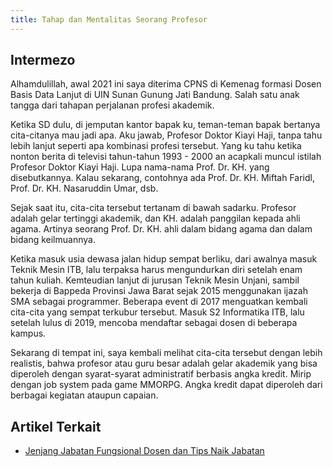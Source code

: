 ```yaml
---
title: Tahap dan Mentalitas Seorang Profesor
---
```


## Intermezo

Alhamdulillah, awal 2021 ini saya diterima CPNS di Kemenag formasi Dosen Basis Data Lanjut di UIN Sunan Gunung Jati Bandung. Salah satu anak tangga dari tahapan perjalanan profesi akademik.

Ketika SD dulu, di jemputan kantor bapak ku, teman-teman bapak bertanya cita-citanya mau jadi apa. Aku jawab, Profesor Doktor Kiayi Haji, tanpa tahu lebih lanjut seperti apa kombinasi profesi tersebut. Yang ku tahu ketika nonton berita di televisi tahun-tahun 1993 - 2000 an acapkali muncul istilah Profesor Doktor Kiayi Haji. Lupa nama-nama Prof. Dr. KH. yang disebutkannya. Kalau sekarang, contohnya ada Prof. Dr. KH. Miftah Faridl, Prof. Dr. KH. Nasaruddin Umar, dsb.

Sejak saat itu, cita-cita tersebut tertanam di bawah sadarku. Profesor adalah gelar tertinggi akademik, dan KH. adalah panggilan kepada ahli agama. Artinya seorang Prof. Dr. KH. ahli dalam bidang agama dan dalam bidang keilmuannya.

Ketika masuk usia dewasa jalan hidup sempat berliku, dari awalnya masuk Teknik Mesin ITB, lalu terpaksa harus mengundurkan diri setelah enam tahun kuliah. Kemteudian lanjut di jurusan Teknik Mesin Unjani, sambil bekerja di Bappeda Provinsi Jawa Barat sejak 2015 menggunakan ijazah SMA sebagai programmer. Beberapa event di 2017 menguatkan kembali cita-cita yang sempat terkubur tersebut. Masuk S2 Informatika ITB, lalu setelah lulus di 2019, mencoba mendaftar sebagai dosen di beberapa kampus.

Sekarang di tempat ini, saya kembali melihat cita-cita tersebut dengan lebih realistis, bahwa profesor atau guru besar adalah gelar akademik yang bisa diperoleh dengan syarat-syarat administratif berbasis angka kredit. Mirip dengan job system pada game MMORPG. Angka kredit dapat diperoleh dari berbagai kegiatan ataupun capaian. 

## Artikel Terkait
- [Jenjang Jabatan Fungsional Dosen dan Tips Naik Jabatan](https://www.duniadosen.com/jenjang-jabatan-fungsional-dosen/)


